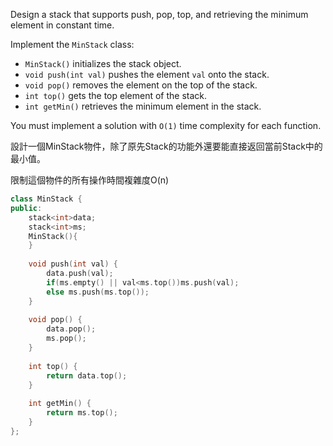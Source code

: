 Design a stack that supports push, pop, top, and retrieving the minimum element in constant time.

Implement the `MinStack` class:

-   `MinStack()` initializes the stack object.
-   `void push(int val)` pushes the element `val` onto the stack.
-   `void pop()` removes the element on the top of the stack.
-   `int top()` gets the top element of the stack.
-   `int getMin()` retrieves the minimum element in the stack.

You must implement a solution with `O(1)` time complexity for each function.

設計一個MinStack物件，除了原先Stack的功能外還要能直接返回當前Stack中的最小值。

限制這個物件的所有操作時間複雜度O(n)

```cpp
class MinStack {
public:
    stack<int>data;
    stack<int>ms;
    MinStack(){ 
    }
    
    void push(int val) {
        data.push(val);
        if(ms.empty() || val<ms.top())ms.push(val);
        else ms.push(ms.top());
    }
    
    void pop() {
        data.pop();
        ms.pop();
    }
    
    int top() {
        return data.top();
    }
    
    int getMin() {
        return ms.top();
    }
};
```
